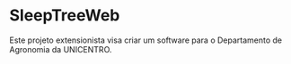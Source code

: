 # SleepTreeWeb
Este projeto extensionista visa criar um software para o Departamento de Agronomia da UNICENTRO.

